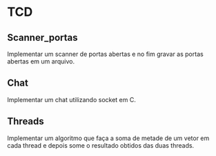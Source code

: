 # TCD

## Scanner_portas
Implementar um scanner de portas abertas e no fim gravar as portas abertas em um arquivo.

## Chat
Implementar um chat utilizando socket em C.

## Threads
Implementar um algoritmo que faça a soma de metade de um vetor em cada thread e depois some o resultado obtidos das duas threads.